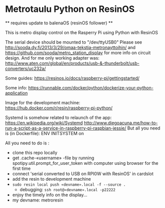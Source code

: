 # Metrotaulu Python on ResinOS

**
requires update to balenaOS (resinOS follower)
**

This is metro display control on the Rasperry Pi using Python with ResinOS

The serial device should be mounted to "/dev/ttyUSB0"
Please see http://sooda.dy.fi/2013/3/29/omaa-tekstia-metronayttoihin/
and https://github.com/sooda/metro_station_display for more info on circuit design.
And for me only working adapter was: http://www.aten.com/global/en/products/usb-&-thunderbolt/usb-converters/uc232a/

Some guides:
https://resinos.io/docs/raspberry-pi/gettingstarted/

Some info:
https://runnable.com/docker/python/dockerize-your-python-application

Image for the development machine:
https://hub.docker.com/r/resin/raspberry-pi-python/

Systemd is somehow related to relaunch of the app:
https://en.wikipedia.org/wiki/Systemd
http://www.diegoacuna.me/how-to-run-a-script-as-a-service-in-raspberry-pi-raspbian-jessie/
But all you need is (in Dockerfile):
ENV INITSYSTEM on

All you need to do is :

* clone this repo locally
* get .cache-«username» -file by running spotipy.util.prompt_for_user_token with computer using browser for the first time
* connect 'serial converted to USB on RPI0W with ResinOS' in cardslot
* add the resin to development machine
* `sudo resin local push «devname».local -f --source .`
  - debugging: `ssh root@«devname».local -p22222`
* enjoy the timely info on the display...
* my devname: metroresin
